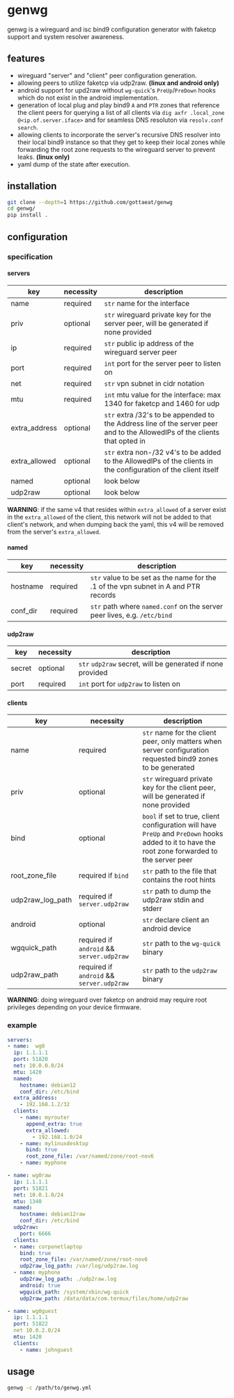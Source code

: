 # genwg
genwg is a wireguard and isc bind9 configuration generator with faketcp support
and system resolver awareness.

## features
- wireguard "server" and "client" peer configuration generation.
- allowing peers to utilize faketcp via udp2raw. __(linux and android only)__
- android support for upd2raw without `wg-quick`'s `PreUp`/`PreDown` hooks which
  do not exist in the android implementation.
- generation of local plug and play bind9 `A` and `PTR` zones that reference the
  client peers for querying a list of all clients via `dig axfr .local_zone
  @<ip.of.server.iface>` and for seamless DNS resoluton via `resolv.conf`
  `search`.
- allowing clients to incorporate the server's recursive DNS resolver into their
  local bind9 instance so that they get to keep their local zones while 
  forwarding the root zone requests to the wireguard server to prevent leaks.
  __(linux only)__
- yaml dump of the state after execution.

## installation
```sh
git clone --depth=1 https://github.com/gottaeat/genwg
cd genwg/
pip install .
```

## configuration
### specification
#### servers
| key           | necessity | description                                                                                                                |
|---------------|-----------|----------------------------------------------------------------------------------------------------------------------------|
| name          | required  | `str` name for the interface                                                                                               |
| priv          | optional  | `str` wireguard private key for the server peer, will be generated if none provided                                        |
| ip            | required  | `str` public ip address of the wireguard server peer                                                                       |
| port          | required  | `int` port for the server peer to listen on                                                                                |
| net           | required  | `str` vpn subnet in cidr notation                                                                                          |
| mtu           | required  | `int` mtu value for the interface: max 1340 for faketcp and 1460 for udp                                                   |
| extra_address | optional  | `str` extra /32's to be appended to the Address line of the server peer and to the AllowedIPs of the clients that opted in |
| extra_allowed | optional  | `str` extra non-/32 v4's to be added to the AllowedIPs of the clients in the configuration of the client itself            |
| named         | optional  | look below                                                                                                                 |
| udp2raw       | optional  | look below                                                                                                                 |

__WARNING__: if the same v4 that resides within `extra_allowed` of a server
exist in the `extra_allowed` of the client, this network will not be added to
that client's network, and when dumping back the yaml, this v4 will be removed
from the server's `extra_allowed`.

#### named
| key      | necessity | description |
|----------|-----------|-------------|
| hostname | required  | `str` value to be set as the name for the .1 of the vpn subnet in A and PTR records
| conf_dir | required  | `str` path where `named.conf` on the server peer lives, e.g. `/etc/bind`

#### udp2raw
| key    | necessity | description                                                |
|--------|-----------|------------------------------------------------------------|
| secret | optional  | `str` `udp2raw` secret, will be generated if none provided |
| port   | required  | `int` port for `udp2raw` to listen on                      |

#### clients
| key              | necessity                                 | description                                                                                                                                      |
|------------------|-------------------------------------------|--------------------------------------------------------------------------------------------------------------------------------------------------|
| name             | required                                  | `str` name for the client peer, only matters when server configuration requested bind9 zones to be generated                                     |
| priv             | optional                                  | `str` wireguard private key for the client peer, will be generated if none provided                                                              |
| bind             | optional                                  | `bool` if set to true, client configuration will have `PreUp` and `PreDown` hooks added to it to have the root zone forwarded to the server peer |
| root_zone_file   | required if `bind`                        | `str` path to the file that contains the root hints
| udp2raw_log_path | required if `server.udp2raw`              | `str` path to dump the udp2raw stdin and stderr
| android          | optional                                  | `str` declare client an android device
| wgquick_path     | required if `android` && `server.udp2raw` | `str` path to the `wg-quick` binary
| udp2raw_path     | required if `android` && `server.udp2raw` | `str` path to the `udp2raw` binary

__WARNING__: doing wireguard over faketcp on android may require root privileges depending on your device firmware.

### example
```yml
servers:
- name:  wg0
  ip: 1.1.1.1
  port: 51820
  net: 10.0.0.0/24
  mtu: 1420
  named:
    hostname: debian12
    conf_dir: /etc/bind
  extra_address:
    - 192.168.1.2/32
  clients:
    - name: myrouter
      append_extra: true
      extra_allowed:
        - 192.168.1.0/24
    - name: mylinuxdesktop
      bind: true
      root_zone_file: /var/named/zone/root-nov6
    - name: myphone

- name: wg0raw
  ip: 1.1.1.1
  port: 51821
  net: 10.0.1.0/24
  mtu: 1340
  named:
    hostname: debian12raw
    conf_dir: /etc/bind
  udp2raw:
    port: 6666
  clients:
  - name: corponetlaptop
    bind: true
    root_zone_file: /var/named/zone/root-nov6
    udp2raw_log_path: /var/log/udp2raw.log
  - name: myphone
    udp2raw_log_path: ./udp2raw.log
    android: true
    wgquick_path: /system/xbin/wg-quick
    udp2raw_path: /data/data/com.termux/files/home/udp2raw

- name: wg0guest
  ip: 1.1.1.1
  port: 51822
  net 10.0.2.0/24
  mtu: 1420
  clients:
    - name: johnguest
```

## usage
```sh
genwg -c /path/to/genwg.yml
```
